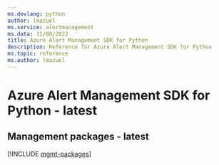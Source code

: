 ```yaml
---
ms.devlang: python
author: lmazuel
ms.service: alertmanagement
ms.data: 11/08/2022
title: Azure Alert Management SDK for Python
description: Reference for Azure Alert Management SDK for Python
ms.topic: reference
ms.author: lmazuel
---
```

# Azure Alert Management SDK for Python - latest

## Management packages - latest
[!INCLUDE [mgmt-packages](alert-management-mgmt-index.md)]